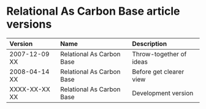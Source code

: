 ﻿Relational As Carbon Base article versions
==========================================

|**Version**|**Name**|**Description**|
| :- | :- | :- |
|2007-12-09 XX|Relational As Carbon Base|Throw-together of ideas|
|2008-04-14 XX|Relational As Carbon Base|Before get clearer view|
|XXXX-XX-XX XX|Relational As Carbon Base|Development version|

